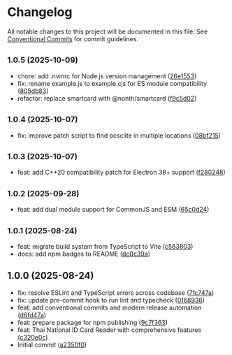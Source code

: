 # Changelog

All notable changes to this project will be documented in this file. See [Conventional Commits](https://conventionalcommits.org) for commit guidelines.



## <small>1.0.5 (2025-10-09)</small>

* chore: add .nvmrc for Node.js version management ([26e1553](https://github.com/nonth/thai-national-id-card-reader/commit/26e1553))
* fix: rename example.js to example.cjs for ES module compatibility ([805db83](https://github.com/nonth/thai-national-id-card-reader/commit/805db83))
* refactor: replace smartcard with @nonth/smartcard ([f9c5d02](https://github.com/nonth/thai-national-id-card-reader/commit/f9c5d02))

## <small>1.0.4 (2025-10-07)</small>

* fix: improve patch script to find pcsclite in multiple locations ([08bf215](https://github.com/nonth/thai-national-id-card-reader/commit/08bf215))

## <small>1.0.3 (2025-10-07)</small>

* feat: add C++20 compatibility patch for Electron 38+ support ([f280248](https://github.com/nonth/thai-national-id-card-reader/commit/f280248))

## <small>1.0.2 (2025-09-28)</small>

* feat: add dual module support for CommonJS and ESM ([65c0d24](https://github.com/nonth/thai-national-id-card-reader/commit/65c0d24))

## <small>1.0.1 (2025-08-24)</small>

* feat: migrate build system from TypeScript to Vite ([c563803](https://github.com/nonth/thai-national-id-card-reader/commit/c563803))
* docs: add npm badges to README ([dc0c39a](https://github.com/nonth/thai-national-id-card-reader/commit/dc0c39a))

## 1.0.0 (2025-08-24)

* fix: resolve ESLint and TypeScript errors across codebase ([7fc747a](https://github.com/nonth/thai-national-id-card-reader/commit/7fc747a))
* fix: update pre-commit hook to run lint and typecheck ([0168936](https://github.com/nonth/thai-national-id-card-reader/commit/0168936))
* feat: add conventional commits and modern release automation ([d6fd47a](https://github.com/nonth/thai-national-id-card-reader/commit/d6fd47a))
* feat: prepare package for npm publishing ([9c7f363](https://github.com/nonth/thai-national-id-card-reader/commit/9c7f363))
* feat: Thai National ID Card Reader with comprehensive features ([c320e0c](https://github.com/nonth/thai-national-id-card-reader/commit/c320e0c))
* Initial commit ([a2350f0](https://github.com/nonth/thai-national-id-card-reader/commit/a2350f0))
